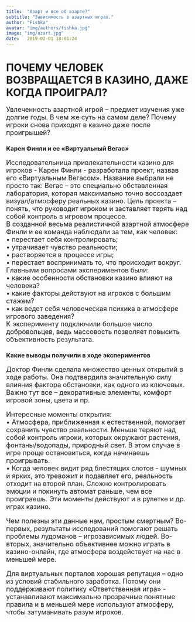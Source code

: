 ```yaml
---
title:  "Азарт и все об азарте?"
subtitle: "Зависимость в азартных играх."
author: "Fishka"
avatar: "img/authors/fishka.jpg"
image: "img/azart.jpg"
date:   2019-02-01 18:01:24
---
```


# ПОЧЕМУ ЧЕЛОВЕК ВОЗВРАЩАЕТСЯ В КАЗИНО, ДАЖЕ КОГДА ПРОИГРАЛ?

<p style="font-size: 18px;">Увлеченность азартной игрой – предмет изучения уже долгие годы. В чем же суть на самом деле? Почему игроки снова приходят в казино даже после проигрышей?</p>

### Карен Финли и ее «Виртуальный Вегас»
<p style="font-size: 18px;">Исследовательница привлекательности казино для игроков - Карен Финли - разработала проект, назвав его «Виртуальным Вегасом». Название выбрали не просто так: Вегас – это специально обставленная лаборатория, которая максимально точно воссоздает визуал/атмосферу реальных казино. Цель проекта – понять, что руководит игроком и заставляет терять над собой контроль в игровом процессе.
<br>В созданной весьма реалистичной азартной атмосфере Финли и ее команда наблюдали за тем, как человек:
<br>• перестает себя контролировать;
<br>• утрачивает чувство реальности;
<br>• растворяется в процессе игры;
<br>• перестает воспринимать то, что происходит вокруг. 
<br>Главными вопросами экспериментов были:
<br>• какие особенности обстановки казино влияют на человека?
<br>• какие факторы действуют на игроков с большим стажем?
<br>• как ведет себя человеческая психика в атмосфере игрового заведения?
<br>К эксперименту подключили большое число добровольцев, ведь массовость позволяет повысить объективность результата. 
</p>

### Какие выводы получили в ходе экспериментов

<p style="font-size: 18px;">Доктор Финли сделала множество ценных открытий в ходе работы. Она подтвердила значительную силу влияния фактора обстановки, как одного из ключевых. Важно тут все – декоративные элементы, комфорт игровой зоны, цвета и пр.</p>
<p style="font-size: 18px;">Интересные моменты открытия:
<br>• Атмосфера, приближенная к естественной, помогает сохранить чувство реальности. Меньше теряют над собой контроль игроки, которых окружают растения, фонтаны/водопады, природный свет. В этом случае в игре проще остановиться, когда начинаешь проигрывать.
<br>• Когда человек видит ряд блестящих слотов - шумных и ярких, это тревожит и подавляет его, реальность отходит на второй план. Сложно контролировать эмоции и покинуть автомат раньше, чем все проиграешь. Эти моменты действуют и в рулетке и др. играх казино. </p>
<p style="font-size: 18px;">Чем полезны эти данные нам, простым смертным? Во-первых, результаты исследований помогают решать проблемы лудоманов – игрозависимых людей. Во-вторых, значительно объективнее можно играть в казино-онлайн, где атмосфера воздействует на нас в меньшей мере. 
</p>
<p style="font-size: 18px;">Для виртуальных порталов хорошая репутация – одно из условий стабильного заработка. Потому они поддерживают политику «Ответственная игра» - устанавливают максимально прозрачные понятные правила и в меньшей мере используют атмосферу, чтобы затуманивать разум игроков. 
</p>